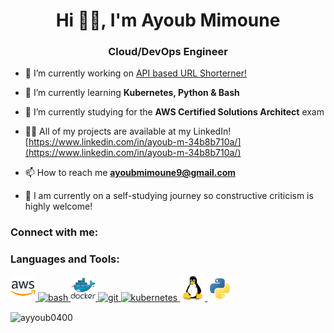 <h1 align="center">Hi 🙋‍♂️, I'm Ayoub Mimoune</h1>
<h3 align="center">Cloud/DevOps Engineer</h3>

- 🔭 I’m currently working on [API based URL Shorterner!](https://github.com/ayyoub0400/WebURLShortener)

- 🌱 I’m currently learning **Kubernetes, Python & Bash**

- 🤝 I’m currently studying for the **AWS Certified Solutions Architect** exam

- 👨‍💻 All of my projects are available at my LinkedIn! [https://www.linkedin.com/in/ayoub-m-34b8b710a/](https://www.linkedin.com/in/ayoub-m-34b8b710a/)

- 📫 How to reach me **ayoubmimoune9@gmail.com**

- 📝 I am currently on a self-studying journey so constructive criticism is highly welcome!

<h3 align="left">Connect with me:</h3>
<p align="left">
</p>

<h3 align="left">Languages and Tools:</h3>
<p align="left"> <a href="https://aws.amazon.com" target="_blank" rel="noreferrer"> <img src="https://raw.githubusercontent.com/devicons/devicon/master/icons/amazonwebservices/amazonwebservices-original-wordmark.svg" alt="aws" width="40" height="40"/> </a> <a href="https://www.gnu.org/software/bash/" target="_blank" rel="noreferrer"> <img src="https://www.vectorlogo.zone/logos/gnu_bash/gnu_bash-icon.svg" alt="bash" width="40" height="40"/> </a> <a href="https://www.docker.com/" target="_blank" rel="noreferrer"> <img src="https://raw.githubusercontent.com/devicons/devicon/master/icons/docker/docker-original-wordmark.svg" alt="docker" width="40" height="40"/> </a> <a href="https://git-scm.com/" target="_blank" rel="noreferrer"> <img src="https://www.vectorlogo.zone/logos/git-scm/git-scm-icon.svg" alt="git" width="40" height="40"/> </a> <a href="https://kubernetes.io" target="_blank" rel="noreferrer"> <img src="https://www.vectorlogo.zone/logos/kubernetes/kubernetes-icon.svg" alt="kubernetes" width="40" height="40"/> </a> <a href="https://www.linux.org/" target="_blank" rel="noreferrer"> <img src="https://raw.githubusercontent.com/devicons/devicon/master/icons/linux/linux-original.svg" alt="linux" width="40" height="40"/> </a> <a href="https://www.python.org" target="_blank" rel="noreferrer"> <img src="https://raw.githubusercontent.com/devicons/devicon/master/icons/python/python-original.svg" alt="python" width="40" height="40"/> </a> </p>

<p><img align="center" src="https://github-readme-stats.vercel.app/api/top-langs?username=ayyoub0400&show_icons=true&locale=en&layout=compact" alt="ayyoub0400" /></p>
